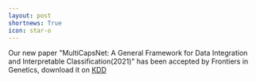 ```yaml
---
layout: post
shortnews: True
icon: star-o
---
```


Our new paper "MultiCapsNet: A General Framework for Data Integration and Interpretable Classification(2021)" has been accepted by  Frontiers in Genetics, download it on <a href='https://www.frontiersin.org/articles/10.3389/fgene.2021.767602/full' >KDD</a>